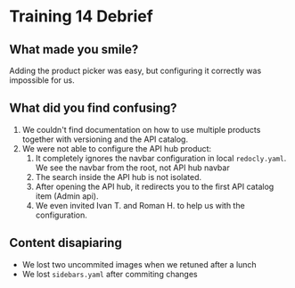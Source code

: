 # Training 14 Debrief

## What made you smile?

Adding the product picker was easy, but configuring it correctly was impossible for us.

## What did you find confusing?

1. We couldn't find documentation on how to use multiple products together with versioning and the API catalog.
2. We were not able to configure the API hub product:
   1. It completely ignores the navbar configuration in local `redocly.yaml`. We see the navbar from the root, not API hub navbar
   2. The search inside the API hub is not isolated.
   3. After opening the API hub, it redirects you to the first API catalog item (Admin api).
   4. We even invited Ivan T. and Roman H. to help us with the configuration.

## Content disapiaring

* We lost two uncommited images when we retuned after a lunch
* We lost `sidebars.yaml` after commiting changes 
 